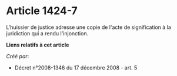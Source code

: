 # Article 1424-7

L'huissier de justice adresse une copie de l'acte de signification à la juridiction qui a rendu l'injonction.

**Liens relatifs à cet article**

_Créé par_:

  - Décret n°2008-1346 du 17 décembre 2008 - art. 5
